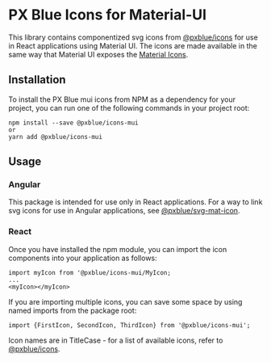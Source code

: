 # PX Blue Icons for Material-UI
This library contains componentized svg icons from [@pxblue/icons](https://github.com/pxblue/icons) for use in React applications using Material UI. The icons are made available in the same way that Material UI exposes the [Material Icons](https://material-ui.com/style/icons/#svg-material-icons). 

## Installation
To install the PX Blue mui icons from NPM as a dependency for your project, you can run one of the following commands in your project root:
```
npm install --save @pxblue/icons-mui
or
yarn add @pxblue/icons-mui
```

## Usage

### Angular
This package is intended for use only in React applications. For a way to link svg icons for use in Angular applications, see [@pxblue/svg-mat-icon](https://github.com/pxblue/svg-mat-icon).


### React
Once you have installed the npm module, you can import the icon components into your application as follows:
```
import myIcon from '@pxblue/icons-mui/MyIcon;
...
<myIcon></myIcon>
```
If you are importing multiple icons, you can save some space by using named imports from the package root:
```
import {FirstIcon, SecondIcon, ThirdIcon} from '@pxblue/icons-mui';
```

Icon names are in TitleCase - for a list of available icons, refer to [@pxblue/icons](https://github.com/pxblue/icons/blob/master/README.md).
